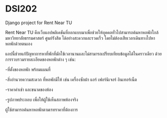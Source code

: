 # DSI202
Django project for Rent Near TU

Rent Near TU คือเว็บแอปพลิเคชันที่ออกแบบมาเพื่อช่วยให้บุคคลทั่วไปสามารถค้นหาหอพักใกล้มหาวิทยาลัยธรรมศาสตร์ ศูนย์รังสิต ได้อย่างสะดวกและรวดเร็ว โดยไม่ต้องเสียเวลาเดินทางไปหาหอพักด้วยตนเอง

แอปนี้ช่วยแก้ปัญหาการหาที่พักที่มักใช้เวลานานและไม่สามารถเปรียบเทียบข้อมูลได้ในคราวเดียว ด้วยการรวบรวมรายละเอียดของหอพักต่าง ๆ เช่น:

-ที่ตั้งของหอพัก พร้อมแผนที่

-สิ่งอำนวยความสะดวก ที่หอพักมีให้ เช่น เครื่องซักผ้า แอร์ เฟอร์นิเจอร์ อินเทอร์เน็ต

-ราคาค่าเช่า และขนาดของห้อง

-รูปภาพประกอบ เพื่อให้ผู้ใช้เห็นสภาพห้องจริง

ผู้ใช้สามารถค้นหาหอพักตามเรทราคาที่ต้องการ


